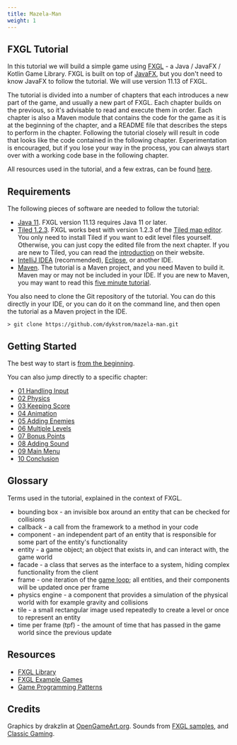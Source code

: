 ```yaml
---
title: Mazela-Man
weight: 1
---
```


## FXGL Tutorial

In this tutorial we will build a simple game using [FXGL](https://github.com/AlmasB/FXGL) -
a Java / JavaFX / Kotlin Game Library. FXGL is built on top of [JavaFX](https://openjfx.io),
but you don't need to know JavaFX to follow the tutorial. We will use version 11.13 of FXGL.

The tutorial is divided into a number of chapters that each introduces a new part of the game,
and usually a new part of FXGL. Each chapter builds on the previous, so it's advisable to read
and execute them in order. Each chapter is also a Maven module that contains the code for the
game as it is at the beginning of the chapter, and a README file that describes the steps to
perform in the chapter. Following the tutorial closely will result in code that looks like the
code contained in the following chapter. Experimentation is encouraged, but if you lose your
way in the process, you can always start over with a working code base in the following chapter.

All resources used in the tutorial, and a few extras, can be found [here](https://github.com/dykstrom/mazela-man/tree/main/resources).

## Requirements

The following pieces of software are needed to follow the tutorial:

* [Java 11](https://adoptopenjdk.net). FXGL version 11.13 requires Java 11 or later.
* [Tiled 1.2.3](https://github.com/mapeditor/tiled/releases/tag/v1.2.3). FXGL works best with
  version 1.2.3 of the [Tiled map editor](https://www.mapeditor.org). You only need to install
  Tiled if you want to edit level files yourself. Otherwise, you can just copy the edited file
  from the next chapter. If you are new to Tiled, you can read the
  [introduction](https://doc.mapeditor.org/en/stable/manual/introduction) on their website.
* [IntelliJ IDEA](https://www.jetbrains.com/idea) (recommended),
  [Eclipse](https://www.eclipse.org/eclipseide), or another IDE.
* [Maven](http://maven.apache.org/index.html). The tutorial is a Maven project, and you need
  Maven to build it. Maven may or may not be included in your IDE. If you are new to Maven, you
  may want to read this [five minute tutorial](https://maven.apache.org/guides/getting-started/maven-in-five-minutes.html).

You also need to clone the Git repository of the tutorial. You can do this directly in your IDE,
or you can do it on the command line, and then open the tutorial as a Maven project in the IDE.

```
> git clone https://github.com/dykstrom/mazela-man.git
```


## Getting Started

The best way to start is [from the beginning](https://dykstrom.github.io/mazela-man-web/).

You can also jump directly to a specific chapter:

* [01 Handling Input](https://dykstrom.github.io/mazela-man-web/01_handling_input/)
* [02 Physics](https://dykstrom.github.io/mazela-man-web/02_physics/)
* [03 Keeping Score](https://dykstrom.github.io/mazela-man-web/03_eating_and_keeping_score/)
* [04 Animation](https://dykstrom.github.io/mazela-man-web/04_animation/)
* [05 Adding Enemies](https://dykstrom.github.io/mazela-man-web/05_adding_enemies/)
* [06 Multiple Levels](https://dykstrom.github.io/mazela-man-web/06_second_level/)
* [07 Bonus Points](https://dykstrom.github.io/mazela-man-web/07_bonus_points/)
* [08 Adding Sound](https://dykstrom.github.io/mazela-man-web/08_adding_sound/)
* [09 Main Menu](https://dykstrom.github.io/mazela-man-web/09_enable_main_menu/)
* [10 Conclusion](https://dykstrom.github.io/mazela-man-web/10_end_of_tutorial/)


## Glossary

Terms used in the tutorial, explained in the context of FXGL.

* bounding box - an invisible box around an entity that can be checked for collisions
* callback - a call from the framework to a method in your code
* component - an independent part of an entity that is responsible for some part of the
  entity's functionality
* entity - a game object; an object that exists in, and can interact with, the game world
* facade - a class that serves as the interface to a system, hiding complex functionality
  from the client
* frame - one iteration of the [game loop](https://gameprogrammingpatterns.com/game-loop.html);
  all entities, and their components will be updated once per frame
* physics engine - a component that provides a simulation of the physical world with for
  example gravity and collisions
* tile - a small rectangular image used repeatedly to create a level or once to represent an
  entity
* time per frame (tpf) - the amount of time that has passed in the game world since the
  previous update


## Resources

* [FXGL Library](https://github.com/AlmasB/FXGL)
* [FXGL Example Games](https://github.com/AlmasB/FXGLGames)
* [Game Programming Patterns](https://gameprogrammingpatterns.com)


## Credits

Graphics by drakzlin at [OpenGameArt.org](https://opengameart.org).
Sounds from [FXGL samples](https://github.com/AlmasB/FXGL), and [Classic Gaming](http://www.classicgaming.cc).
